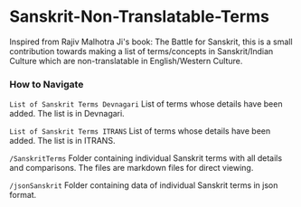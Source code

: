 # Sanskrit-Non-Translatable-Terms
Inspired from Rajiv Malhotra Ji's book: The Battle for Sanskrit, this is a small contribution towards making a list of terms/concepts in Sanskrit/Indian Culture which are non-translatable in English/Western Culture.

### How to Navigate
`List of Sanskrit Terms Devnagari`
  List of terms whose details have been added. The list is in Devnagari.

`List of Sanskrit Terms ITRANS`
  List of terms whose details have been added. The list is in ITRANS.

`/SanskritTerms`
  Folder containing individual Sanskrit terms with all details and comparisons. The files are markdown files for direct viewing.
 
`/jsonSanskrit`
  Folder containing data of individual Sanskrit terms in json format.
